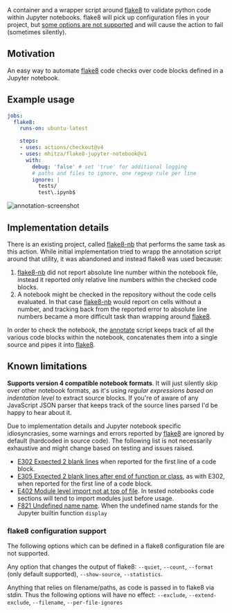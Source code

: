 A container and a wrapper script around [flake8][1] to validate python code within Jupyter
notebooks. flake8 will pick up configuration files in your project, but [some options are not supported](#flake8-configuration-support) and
will cause the action to fail (sometimes silently).


## Motivation

An easy way to automate [flake8][1] code checks over code blocks defined in a
Jupyter notebook.


## Example usage

```yaml
jobs:
  flake8:
    runs-on: ubuntu-latest

    steps:
    - uses: actions/checkout@v4
    - uses: mhitza/flake8-jupyter-notebook@v1
      with:
        debug: 'false' # set 'true' for additional logging
        # paths and files to ignore, one regexp rule per line
        ignore: |
          tests/
          test\.ipynb$
```

![annotation-screenshot]


## Implementation details

There is an existing project, called [flake8-nb][3] that performs the same task as this
action. While initial implementation tried to wrapp the annotation script around that
utility, it was abandoned and instead flake8 was used because:

  1. [flake8-nb][3] did not report absolute line number within the notebook file, instead it
     reported only relative line numbers within the checked code blocks.
  2. A notebook might be checked in the repository without the code cells
     evaluated. In that case [flake8-nb][3] would report on cells without a number,
     and tracking back from the reported error to absolute line numbers became a more
     difficult task than wrapping around [flake8][1].

In order to check the notebook, the [annotate][4] script keeps track of all the various code
blocks within the notebook, concatenates them into a single source and pipes it into [flake8][1].


## Known limitations

**Supports version 4 compatible notebook formats**. It will just silently skip
over other notebook formats, as it's using *regular expressions based on indentation level* to
extract source blocks. If you're of aware of any JavaScript JSON parser that keeps track of the
source lines parsed I'd be happy to hear about it.


Due to implementation details and Jupyter notebook specific idiosyncrasies, some warnings and errors
reported by [flake8][1] are ignored by default (hardcoded in source code). The following list is not
necessarily exhaustive and might change based on testing and issues raised.

 - [E302 Expected 2 blank lines][E302] when reported for the first line of a code block.
 - [E305 Expected 2 blank lines after end of function or class][E305], as with E302,
   when reported for the first line of a code block.
 - [E402 Module level import not at top of file][E402]. In tested notebooks
   code sections will tend to import modules just before usage.
 - [F821 Undefined name name][F821]. When the undefined name stands for the Jupyter builtin function
   `display`



### flake8 configuration support

The following options which can be defined in a flake8 configuration file are not supported.

Any option that changes the output of flake8: `--quiet`, `--count`, `--format` (only default supported),
`--show-source`, `--statistics`.

Anything that relies on filename/paths, as code is passed in to flake8 via stdin.
Thus the following options will have no effect: `--exclude`, `--extend-exclude`, `--filename`, `--per-file-ignores`


[1]: https://flake8.pycqa.org/en/latest/
[annotation-screenshot]: https://user-images.githubusercontent.com/273079/82093965-d6585d00-9704-11ea-9159-c8b72a9b89c8.png
[3]: https://github.com/s-weigand/flake8-nb
[4]: annotate
[E302]: https://archive.vn/Bj1tc
[E305]: https://archive.vn/a3tr2
[E402]: https://archive.vn/i7NWk
[F821]: https://archive.ph/Ysz7l
